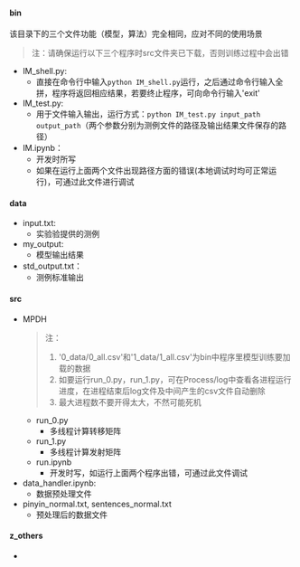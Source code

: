 #### bin
该目录下的三个文件功能（模型，算法）完全相同，应对不同的使用场景
> 注：请确保运行以下三个程序时src文件夹已下载，否则训练过程中会出错
+ IM_shell.py:
  + 直接在命令行中输入`python IM_shell.py`运行，之后通过命令行输入全拼，程序将返回相应结果，若要终止程序，可向命令行输入'exit'
+ IM_test.py:
  + 用于文件输入输出，运行方式：`python IM_test.py input_path output_path`（两个参数分别为测例文件的路径及输出结果文件保存的路径）
+ IM.ipynb：
  + 开发时所写
  + 如果在运行上面两个文件出现路径方面的错误(本地调试时均可正常运行)，可通过此文件进行调试

#### data
+ input.txt: 
  + 实验验提供的测例
+ my_output:
  + 模型输出结果
+ std_output.txt：
  + 测例标准输出

#### src
+ MPDH
    >注：
    >1. '0_data/0_all.csv'和'1_data/1_all.csv'为bin中程序里模型训练要加载的数据
    >2. 如要运行run_0.py，run_1.py，可在Process/log中查看各进程运行进度，在进程结束后log文件及中间产生的csv文件自动删除
    >3. 最大进程数不要开得太大，不然可能死机
  + run_0.py 
    + 多线程计算转移矩阵
  + run_1.py 
    + 多线程计算发射矩阵
  + run.ipynb 
    + 开发时写，如运行上面两个程序出错，可通过此文件调试
+ data_handler.ipynb:
  + 数据预处理文件
+ pinyin_normal.txt, sentences_normal.txt
  + 预处理后的数据文件
  
#### z_others
+ 
